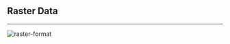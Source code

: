 ## Raster Data

----

![raster-format](http://storm-is-brewing.com/img/bootcamp/raster_point_pattern.gif)
